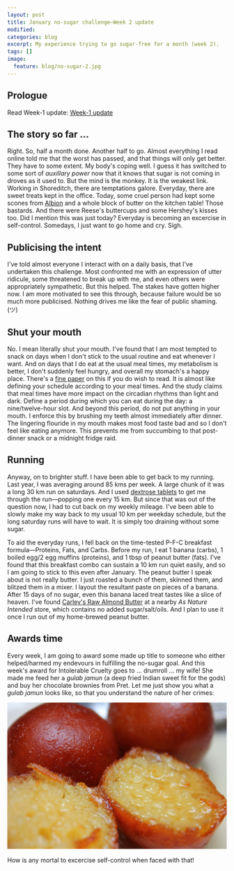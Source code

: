 ```yaml
---
layout: post
title: January no-sugar challenge—Week 2 update
modified:
categories: blog
excerpt: My experience trying to go sugar-free for a month (week 2).
tags: []
image:
  feature: blog/no-sugar-2.jpg
---
```

## Prologue
Read Week-1 update: [Week-1 update](/no-sugar-challenge-week-1-update)

## The story so far …
Right. So, half a month done. Another half to go. Almost everything I read online told me that the worst has passed, and that things will only get better. They have to some extent. My body's coping well. I guess it has switched to some sort of _auxillary power_ now that it knows that sugar is not coming in droves as it used to. But the mind is the monkey. It is the weakest link. Working in Shoreditch, there are temptations galore. Everyday, there are sweet treats kept in the office. Today, some cruel person had kept some scones from [Albion](http://www.albioncaff.co.uk/) and a whole block of butter on the kitchen table! Those bastards. And there were Reese's buttercups and some Hershey's kisses too. Did I mention this was just today? Everyday is becoming an excercise in self-control. Somedays, I just want to go home and cry. Sigh.

## Publicising the intent
I've told almost everyone I interact with on a daily basis, that I've undertaken this challenge. Most confronted me with an expression of utter ridicule, some threatened to break up with me, and even others were appropriately sympathetic. But this helped. The stakes have gotten higher now. I am more motivated to see this through, because failure would be so much more publicised. Nothing drives me like the fear of public shaming. (ツ)

## Shut your mouth
No. I mean literally shut your mouth. I've found that I am most tempted to snack on days when I don't stick to the usual routine and eat whenever I want. And on days that I do eat at the usual meal times, my metabolism is better, I don't suddenly feel hungry, and overall my stomach's a happy place. There's a [fine paper](http://www.cell.com/cell-metabolism/abstract/S1550-4131%2812%2900189-1) on this if you do wish to read. It is almost like defining your schedule according to your meal times. And the study claims that meal times have more impact on the circadian rhythms than light and dark. Define a period during which you can eat during the day: a nine/twelve-hour slot. And beyond this period, do not put anything in your mouth. I enforce this by brushing my teeth almost immediately after dinner. The lingering flouride in my mouth makes most food taste bad and so I don't feel like eating anymore. This prevents me from succumbing to that post-dinner snack or a midnight fridge raid.

## Running
Anyway, on to brighter stuff. I have been able to get back to my running. Last year, I was averaging around 85 kms per week. A large chunk of it was a long 30 km run on saturdays. And I used [dextrose tablets](http://www.dextro-energy.com/products/dextrose-tablets) to get me through the run—popping one every 15 km. But since that was out of the question now, I had to cut back on my weekly mileage. I've been able to slowly make my way back to my usual 10 km per weekday schedule, but the long saturday runs will have to wait. It is simply too draining without some sugar.

To aid the everyday runs, I fell back on the time-tested P-F-C breakfast formula—Proteins, Fats, and Carbs. Before my run, I eat 1 banana (carbs), 1 boiled egg/2 egg muffins (proteins), and 1 tbsp of peanut butter (fats). I've found that this breakfast combo can sustain a 10 km run quiet easily, and so I am going to stick to this even after January. The peanut butter I speak about is not really butter. I just roasted a bunch of them, skinned them, and blitzed them in a mixer. I layout the resultant paste on pieces of a banana. After 15 days of no sugar, even this banana laced treat tastes like a slice of heaven. I've found [Carley's Raw Almond Butter](http://www.carleys.co.uk/index.php/products/organic-nut-butters/raw-nut-butters/26-products/nut-butters/raw-nut-butter/57-raw-almond-butter) at a nearby _As Nature Intended_ store, which contains no added sugar/salt/oils. And I plan to use it once I run out of my home-brewed peanut butter.

## Awards time
Every week, I am going to award some made up title to someone who either helped/harmed my endevours in fulfilling the no-sugar goal. And this week's award for Intolerable Cruelty goes to … drumroll … my wife! She made me feed her a _gulab jamun_ (a deep fried Indian sweet fit for the gods) and buy her chocolate brownies from Pret. Let me just show you what a _gulab jamun_ looks like, so that you understand the nature of her crimes:

![Gulab Jamun](/images/blog/gulab-jamuns.jpg)

How is any mortal to excercise self-control when faced with that!